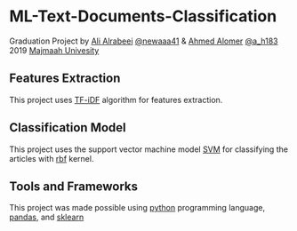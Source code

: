 
# ML-Text-Documents-Classification

Graduation Project by [Ali Alrabeei](https://github.com/newaaa41/) [@newaaa41](https://twitter.com/newaaa41"twitter") & [Ahmed Alomer](https://github.com/a_h183) [@a_h183](https://twitter.com/a_h183"twitter") 2019 [Majmaah Univesity](https://www.mu.edu.sa/)

## Features Extraction
This project uses [TF-iDF](https://www.capitalone.com/tech/machine-learning/understanding-tf-idf/) algorithm for features extraction.

## Classification Model
This project uses the support vector machine model [SVM](https://scikit-learn.org/stable/) for classifying the articles with [rbf](https://towardsdatascience.com/svm-classifier-and-rbf-kernel-how-to-make-better-models-in-python-73bb4914af5b) kernel.

## Tools and Frameworks 
This project was made possible using [python](https://www.python.org/) programming language, [pandas](https://pandas.pydata.org/), and [sklearn](https://scikit-learn.org/stable/)
